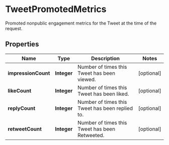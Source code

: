

# TweetPromotedMetrics

Promoted nonpublic engagement metrics for the Tweet at the time of the request.

## Properties

| Name | Type | Description | Notes |
|------------ | ------------- | ------------- | -------------|
|**impressionCount** | **Integer** | Number of times this Tweet has been viewed. |  [optional] |
|**likeCount** | **Integer** | Number of times this Tweet has been liked. |  [optional] |
|**replyCount** | **Integer** | Number of times this Tweet has been replied to. |  [optional] |
|**retweetCount** | **Integer** | Number of times this Tweet has been Retweeted. |  [optional] |



